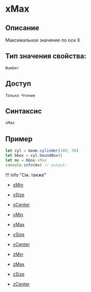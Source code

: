 # xMax

## Описание
Максимальное значение по оси X

## Тип значения свойства:
`Number`

## Доступ
`Только Чтение`

## Синтаксис
``` javascript
xMax
```
## Пример
``` javascript linenums="1"
let cyl = Geom.cylinder(100, 50)
let bbox = cyl.boundBox()
let mx = bbox.xMax
console.info(mx) // output:
```
!!! info "См. также"

- [xMin](./xMin.md)

- [xSize](./xSize.md)

- [xCenter](./xCenter.md)

- [yMin](./yMin.md)

- [yMax](./yMax.md)

- [ySize](./ySize.md)

- [yCenter](./yCenter.md)

- [zMin](./zMin.md)

- [zMax](./zMax.md)

- [zSize](./zSize.md)

- [zCenter](./zCenter.md)
